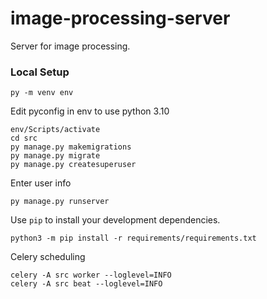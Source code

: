# image-processing-server
Server for image processing.

### Local Setup

```console
py -m venv env
```
Edit pyconfig in env to use python 3.10

```console
env/Scripts/activate
cd src
py manage.py makemigrations
py manage.py migrate
py manage.py createsuperuser
```
Enter user info

```console
py manage.py runserver
```

Use `pip` to install your development dependencies.

```console
python3 -m pip install -r requirements/requirements.txt
```
Celery scheduling
```
celery -A src worker --loglevel=INFO
celery -A src beat --loglevel=INFO
```